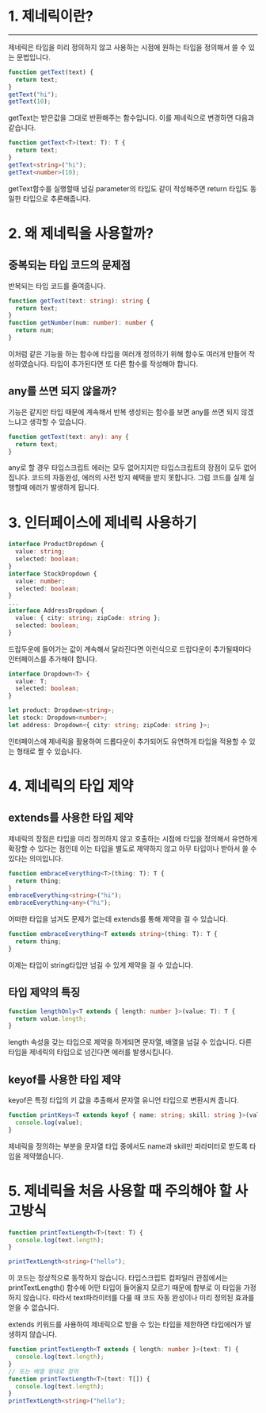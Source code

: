 # 1. 제네릭이란?

<hr >
제네릭은 타입을 미리 정의하지 않고 사용하는 시점에 원하는 타입을 정의해서 쓸 수 있는 문법입니다.

```typescript
function getText(text) {
  return text;
}
getText("hi");
getText(10);
```

getText는 받은값을 그대로 반환해주는 함수입니다. 이를 제네릭으로 변경하면 다음과 같습니다.

```typescript
function getText<T>(text: T): T {
  return text;
}
getText<string>("hi");
getText<number>(10);
```

getText함수를 실행할때 넘길 parameter의 타입도 같이 작성해주면 return 타입도 동일한 타입으로 추론해줍니다.

# 2. 왜 제네릭을 사용할까?

## 중복되는 타입 코드의 문제점

반복되는 타입 코드를 줄여줍니다.

```typescript
function getText(text: string): string {
  return text;
}
function getNumber(num: number): number {
  return num;
}
```

이처럼 같은 기능을 하는 함수에 타입을 여러개 정의하기 위해 함수도 여러개 만들어 작성하였습니다.
타입이 추가된다면 또 다른 함수를 작성해야 합니다.

## any를 쓰면 되지 않을까?

기능은 같지만 타입 때문에 계속해서 반복 생성되는 함수를 보면 any를 쓰면 되지 않겠느냐고 생각할 수 있습니다.

```typescript
function getText(text: any): any {
  return text;
}
```

any로 할 경우 타입스크립트 에러는 모두 없어지지만 타입스크립트의 장점이 모두 없어집니다.
코드의 자동완성, 에러의 사전 방지 혜택을 받지 못합니다. 그럼 코드를 실제 실행할때 에러가 발생하게 됩니다.

# 3. 인터페이스에 제네릭 사용하기

```typescript
interface ProductDropdown {
  value: string;
  selected: boolean;
}
interface StockDropdown {
  value: number;
  selected: boolean;
}
...
interface AddressDropdown {
  value: { city: string; zipCode: string };
  selected: boolean;
}
```

드랍두운에 들어가는 값이 계속해서 달라진다면 이런식으로 드랍다운이 추가될때마다 인터페이스를 추가해야 합니다.

```typescript
interface Dropdown<T> {
  value: T;
  selected: boolean;
}

let product: Dropdown<string>;
let stock: Dropdown<number>;
let address: Dropdown<{ city: string; zipCode: string }>;
```

인터페이스에 제네릭을 활용하여 드롭다운이 추가되어도 유연하게 타입을 적용할 수 있는 형태로 짤 수 있습니다.

# 4. 제네릭의 타입 제약

## extends를 사용한 타입 제약

제네릭의 장점은 타입을 미리 정의하지 않고 호출하는 시점에 타입을 정의해서 유연하게 확장할 수 있다는 점인데 이는 타입을 별도로 제약하지 않고 아무 타입이나 받아서 쓸 수 있다는 의미입니다.

```typescript
function embraceEverything<T>(thing: T): T {
  return thing;
}
embraceEverything<string>("hi");
embraceEverything<any>("hi");
```

어떠한 타입을 넘겨도 문제가 없는데 extends를 통해 제약을 걸 수 있습니다.

```typescript
function embraceEverything<T extends string>(thing: T): T {
  return thing;
}
```

이제는 타입이 string타입만 넘길 수 있게 제약을 걸 수 있습니다.

## 타입 제약의 특징

```typescript
function lengthOnly<T extends { length: number }>(value: T): T {
  return value.length;
}
```

length 속성을 갖는 타입으로 제약을 하게되면 문자열, 배열을 넘길 수 있습니다.
다른 타입을 제네릭의 타입으로 넘긴다면 에러를 발생시킵니다.

## keyof를 사용한 타입 제약

keyof은 특정 타입의 키 값을 추출해서 문자열 유니언 타입으로 변환시켜 줍니다.

```typescript
function printKeys<T extends keyof { name: string; skill: string }>(value: T) {
  console.log(value);
}
```

제네릭을 정의하는 부분을 문자열 타입 중에서도 name과 skill만 파라미터로 받도록 타입을 제약했습니다.

# 5. 제네릭을 처음 사용할 때 주의해야 할 사고방식

```typescript
function printTextLength<T>(text: T) {
  console.log(text.length);
}

printTextLength<string>("hello");
```

이 코드는 정상적으로 동작하지 않습니다.
타입스크립트 컴파일러 관점에서는 printTextLength() 함수에 어떤 타입이 들어올지 모르기 때문에 함부로 이 타입을 가정하지 않습니다.
따라서 text파라미터를 다룰 때 코드 자동 완성이나 미리 정의된 효과를 얻을 수 없습니다.

extends 키워드를 사용하여 제네릭으로 받을 수 있는 타입을 제한하면 타입에러가 발생하지 않습니다.

```typescript
function printTextLength<T extends { length: number }>(text: T) {
  console.log(text.length);
}
// 또는 배열 형태로 정의
function printTextLength<T>(text: T[]) {
  console.log(text.length);
}
printTextLength<string>("hello");
```

